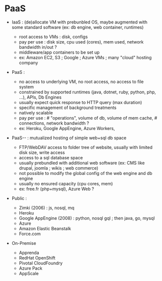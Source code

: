 # PaaS

* IaaS : (de)allocate VM with prebunbled OS, maybe augmented with some standard software (ex: db engine, web container, runtimes)
  * root access to VMs : disk, configs
  * pay per use : disk size, cpu used (cores), mem used, network bandwidth in/out ?
  * middleware/app containers to be set up
  * ex: Amazon EC2, S3 ; Google ; Azure VMs ; many "cloud" hosting company
* PaaS : 
  * no access to underlying VM, no root access, no access to file system
  * constrained by supported runtimes (java, dotnet, ruby, python, php, ...), APIs, Db Engines
  * usually expect quick response to HTTP query (max duration)
  * specific management of background treatments
  * natively scalable
  * pay per use : # "operations", volume of db, volume of mem cache, # connections, network bandwidth ?
  * ex: Heroku, Google AppEngine, Azure Workers, 
* PaaS-- : mutualized hosting of simple web+sql db space
  * FTP/WebDAV access to folder tree of website, usually with limited disk size, write access
  * access to a sql database space
  * usually prebundled with additional web software (ex: CMS like drupal, joomla ; wikis ; web commerce)
  * not possible to modify the global config of the web engine and db engine
  * usually no ensured capacity (cpu cores, mem)
  * ex: free.fr (php+mysql), Azure Web ?

* Public :
  * Zimki (2006) : js, nosql, mq
  * Heroku
  * Google AppEngine (2008) : python, nosql gql ; then java, go, mysql
  * Azure
  * Amazon Elastic Beanstalk
  * Force.com
* On-Premise
  * Apprenda
  * RedHat OpenShift
  * Pivotal CloudFoundry
  * Azure Pack
  * AppScale

